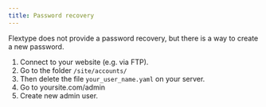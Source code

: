 ```yaml
---
title: Password recovery
---
```


Flextype does not provide a password recovery, but there is a way to create a new password.

1. Connect to your website (e.g. via FTP).
2. Go to the folder `/site/accounts/`
3. Then delete the file `your_user_name.yaml` on your server.
4. Go to yoursite.com/admin
5. Create new admin user.